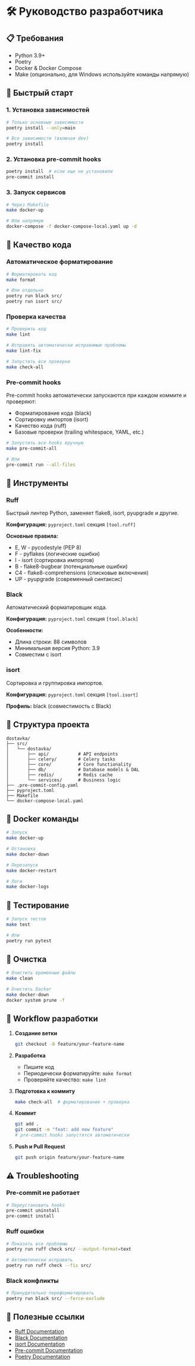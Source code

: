 # 🛠️ Руководство разработчика

## 📋 Требования

- Python 3.9+
- Poetry
- Docker & Docker Compose
- Make (опционально, для Windows используйте команды напрямую)

## 🚀 Быстрый старт

### 1. Установка зависимостей

```bash
# Только основные зависимости
poetry install --only=main

# Все зависимости (включая dev)
poetry install
```

### 2. Установка pre-commit hooks

```bash
poetry install  # если еще не установили
pre-commit install
```

### 3. Запуск сервисов

```bash
# Через Makefile
make docker-up

# Или напрямую
docker-compose -f docker-compose-local.yaml up -d
```

## 🧹 Качество кода

### Автоматическое форматирование

```bash
# Форматировать код
make format

# Или отдельно
poetry run black src/
poetry run isort src/
```

### Проверка качества

```bash
# Проверить код
make lint

# Исправить автоматически исправимые проблемы
make lint-fix

# Запустить все проверки
make check-all
```

### Pre-commit hooks

Pre-commit hooks автоматически запускаются при каждом коммите и проверяют:

- Форматирование кода (black)
- Сортировку импортов (isort)
- Качество кода (ruff)
- Базовые проверки (trailing whitespace, YAML, etc.)

```bash
# Запустить все hooks вручную
make pre-commit-all

# Или
pre-commit run --all-files
```

## 🔧 Инструменты

### Ruff

Быстрый линтер Python, заменяет flake8, isort, pyupgrade и другие.

**Конфигурация:** `pyproject.toml` секция `[tool.ruff]`

**Основные правила:**
- E, W - pycodestyle (PEP 8)
- F - pyflakes (логические ошибки)
- I - isort (сортировка импортов)
- B - flake8-bugbear (потенциальные ошибки)
- C4 - flake8-comprehensions (списковые включения)
- UP - pyupgrade (современный синтаксис)

### Black

Автоматический форматировщик кода.

**Конфигурация:** `pyproject.toml` секция `[tool.black]`

**Особенности:**
- Длина строки: 88 символов
- Минимальная версия Python: 3.9
- Совместим с isort

### isort

Сортировка и группировка импортов.

**Конфигурация:** `pyproject.toml` секция `[tool.isort]`

**Профиль:** black (совместимость с Black)

## 📁 Структура проекта

```
dostavka/
├── src/
│   └── dostavka/
│       ├── api/           # API endpoints
│       ├── celery/        # Celery tasks
│       ├── core/          # Core functionality
│       ├── db/            # Database models & DAL
│       ├── redis/         # Redis cache
│       └── services/      # Business logic
├── .pre-commit-config.yaml
├── pyproject.toml
├── Makefile
└── docker-compose-local.yaml
```

## 🐳 Docker команды

```bash
# Запуск
make docker-up

# Остановка
make docker-down

# Перезапуск
make docker-restart

# Логи
make docker-logs
```

## 🧪 Тестирование

```bash
# Запуск тестов
make test

# Или
poetry run pytest
```

## 🧹 Очистка

```bash
# Очистить временные файлы
make clean

# Очистить Docker
make docker-down
docker system prune -f
```

## 📝 Workflow разработки

1. **Создание ветки**
   ```bash
   git checkout -b feature/your-feature-name
   ```

2. **Разработка**
   - Пишите код
   - Периодически форматируйте: `make format`
   - Проверяйте качество: `make lint`

3. **Подготовка к коммиту**
   ```bash
   make check-all  # форматирование + проверка
   ```

4. **Коммит**
   ```bash
   git add .
   git commit -m "feat: add new feature"
   # pre-commit hooks запустятся автоматически
   ```

5. **Push и Pull Request**
   ```bash
   git push origin feature/your-feature-name
   ```

## ⚠️ Troubleshooting

### Pre-commit не работает

```bash
# Переустановить hooks
pre-commit uninstall
pre-commit install
```

### Ruff ошибки

```bash
# Показать все проблемы
poetry run ruff check src/ --output-format=text

# Автоматически исправить
poetry run ruff check --fix src/
```

### Black конфликты

```bash
# Принудительно переформатировать
poetry run black src/ --force-exclude
```

## 🔗 Полезные ссылки

- [Ruff Documentation](https://docs.astral.sh/ruff/)
- [Black Documentation](https://black.readthedocs.io/)
- [isort Documentation](https://pycqa.github.io/isort/)
- [Pre-commit Documentation](https://pre-commit.com/)
- [Poetry Documentation](https://python-poetry.org/docs/)
